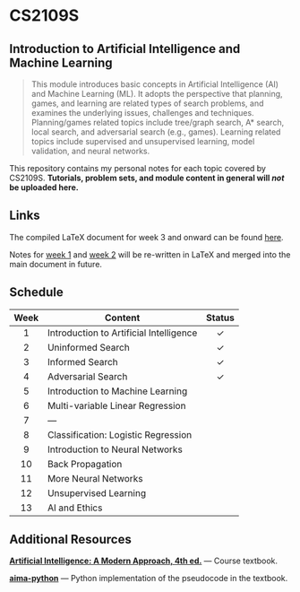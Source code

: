 # CS2109S #

## Introduction to Artificial Intelligence and Machine Learning ##

> This module introduces basic concepts in Artificial Intelligence (AI) and Machine Learning (ML). It adopts the perspective that planning, games, and learning are related types of search problems, and examines the underlying issues, challenges and techniques. Planning/games related topics include tree/graph search, A* search, local search, and adversarial search (e.g., games). Learning related topics include supervised and unsupervised learning, model validation, and neural networks.

This repository contains my personal notes for each topic covered by CS2109S. **Tutorials, problem sets, and module content in general will *not* be uploaded here.**

## Links ##

The compiled LaTeX document for week 3 and onward can be found [here](https://github.com/jontmy/nus-cs2109s/blob/master/src/cs2109s.pdf).

Notes for [week 1](https://github.com/jontmy/nus-cs2109s/blob/master/src/01.md) and [week 2](https://github.com/jontmy/nus-cs2109s/blob/master/src/02.md) will be re-written in LaTeX and merged into the main document in future.

## Schedule ##

| **Week** | **Content**                                | **Status** |
|:--------:|--------------------------------------------|:----------:|
| 1        | Introduction to Artificial Intelligence    | ✓          |
| 2        | Uninformed Search                          | ✓          |
| 3        | Informed Search                            | ✓          |
| 4        | Adversarial Search                         | ✓          |
| 5        | Introduction to Machine Learning           |            |
| 6        | Multi-variable Linear Regression           |            |
| 7        | —                                          |            |
| 8        | Classification: Logistic Regression        |            |
| 9        | Introduction to Neural Networks            |            |
| 10       | Back Propagation                           |            |
| 11       | More Neural Networks                       |            |
| 12       | Unsupervised Learning                      |            |
| 13       | AI and Ethics                              |            |

## Additional Resources ##

[**Artificial Intelligence: A Modern Approach, 4th ed.**](http://aima.cs.berkeley.edu/) — Course textbook.

[**aima-python**](https://github.com/aimacode/aima-python) — Python implementation of the pseudocode in the textbook.
